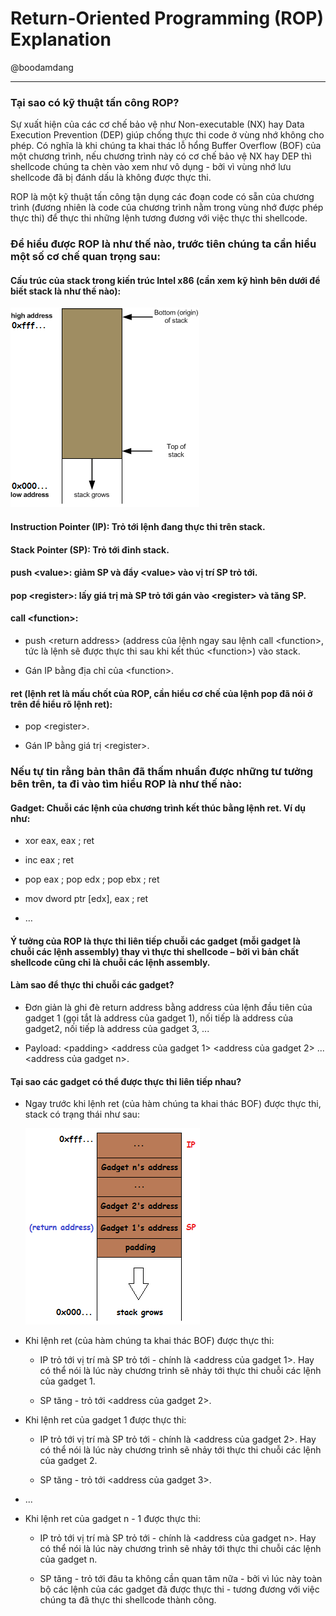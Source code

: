 # Return-Oriented Programming (ROP) Explanation

@boodamdang

___

### Tại sao có kỹ thuật tấn công ROP?

Sự xuất hiện của các cơ chế bảo vệ như Non-executable (NX) hay Data Execution Prevention (DEP) giúp chống thực thi code ở vùng nhớ không cho phép. Có nghĩa là khi chúng ta khai thác lỗ hổng Buffer Overflow (BOF) của một chương trình, nếu chương trình này có cơ chế bảo vệ NX hay DEP thì shellcode chúng ta chèn vào xem như vô dụng - bởi vì vùng nhớ lưu shellcode đã bị đánh dấu là không được thực thi.

ROP là một kỹ thuật tấn công tận dụng các đoạn code có sẵn của chương trình (đương nhiên là code của chương trình nằm trong vùng nhớ được phép thực thi) để thực thi những lệnh tương đương với việc thực thi shellcode.

### Để hiểu được ROP là như thế nào, trước tiên chúng ta cần hiểu một số cơ chế quan trọng sau:

#### Cấu trúc của stack trong kiến trúc Intel x86 (cần xem kỹ hình bên dưới để biết stack là như thế nào):

![](./pic1.png)

#### Instruction Pointer (IP):  Trỏ tới lệnh đang thực thi trên stack.

#### Stack Pointer (SP): Trỏ tới đỉnh stack.

#### push \<value\>: giảm SP và đẩy \<value\> vào vị trí SP trỏ tới.
  
#### pop \<register\>: lấy giá trị mà SP trỏ tới gán vào \<register\> và tăng SP.

#### call \<function\>:

* push \<return address\> (address của lệnh ngay sau lệnh call \<function\>, tức là lệnh sẽ được thực thi sau khi kết thúc \<function\>) vào stack.

* Gán IP bằng địa chỉ của \<function\>.

#### ret (lệnh ret là mấu chốt của ROP, cần hiểu cơ chế của lệnh pop đã nói ở trên để hiểu rõ lệnh ret):

* pop \<register\>.

* Gán IP bằng giá trị \<register\>.

### Nếu tự tin rằng bản thân đã thấm nhuần được những tư tưởng bên trên, ta đi vào tìm hiểu ROP là như thế nào:

#### Gadget: Chuỗi các lệnh của chương trình kết thúc bằng lệnh ret. Ví dụ như:

* xor eax, eax ; ret

* inc eax ; ret

* pop eax ; pop edx ; pop ebx ; ret

* mov dword ptr [edx], eax ; ret

* …

#### Ý tưởng của ROP là thực thi liên tiếp chuỗi các gadget (mỗi gadget là chuỗi các lệnh assembly) thay vì thực thi shellcode – bởi vì bản chất shellcode cũng chỉ là chuỗi các lệnh assembly.

#### Làm sao để thực thi chuỗi các gadget?

* Đơn giản là ghi đè return address bằng address của lệnh đầu tiên của gadget 1 (gọi tắt là address của gadget 1), nối tiếp là address của gadget2, nối tiếp là address của gadget 3, ... 

* Payload: \<padding\> \<address của gadget 1\> \<address của gadget 2\> ... \<address của gadget n\>.

#### Tại sao các gadget có thể được thực thi liên tiếp nhau?

* Ngay trước khi lệnh ret (của hàm chúng ta khai thác BOF) được thực thi, stack có trạng thái như sau:

  ![](./pic3.png)
  
* Khi lệnh ret (của hàm chúng ta khai thác BOF) được thực thi:

  * IP trỏ tới vị trí mà SP trỏ tới - chính là \<address của gadget 1\>. Hay có thể nói là lúc này chương trình sẽ nhảy tới thực thi chuỗi các lệnh của gadget 1.
  
  * SP tăng - trỏ tới \<address của gadget 2\>.

* Khi lệnh ret của gadget 1 được thực thi:

  * IP trỏ tới vị trí mà SP trỏ tới - chính là \<address của gadget 2\>. Hay có thể nói là lúc này chương trình sẽ nhảy tới thực thi chuỗi các lệnh của gadget 2.
  
  * SP tăng - trỏ tới \<address của gadget 3\>.

* ...

* Khi lệnh ret của gadget n - 1 được thực thi:

  * IP trỏ tới vị trí mà SP trỏ tới - chính là \<address của gadget n\>. Hay có thể nói là lúc này chương trình sẽ nhảy tới thực thi chuỗi các lệnh của gadget n.
  
  * SP tăng - trỏ tới đâu ta không cần quan tâm nữa - bởi vì lúc này toàn bộ các lệnh của các gadget đã được thực thi - tương đương với việc chúng ta đã thực thi shellcode thành công.
